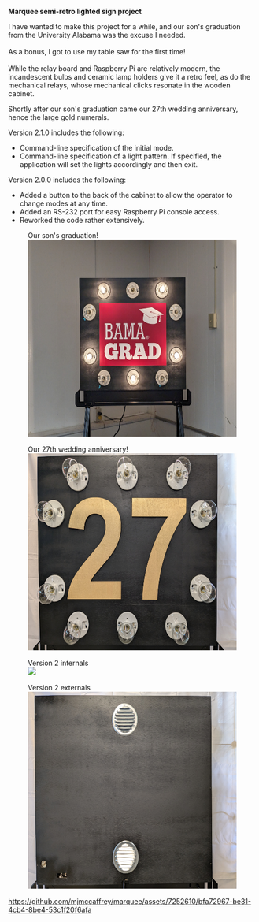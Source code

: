**Marquee semi-retro lighted sign project**

I have wanted to make this project for a while, and our son's graduation from the University Alabama was the excuse I needed.<br/><br/>
As a bonus, I got to use my table saw for the first time!<br/><br/>
While the relay board and Raspberry Pi are relatively modern, the incandescent bulbs and ceramic lamp holders give it a retro feel, as do the mechanical relays, whose mechanical clicks resonate in the wooden cabinet.<br/>

Shortly after our son's graduation came our 27th wedding anniversary, hence the large gold numerals.

Version 2.1.0 includes the following:
* Command-line specification of the initial mode.
* Command-line specification of a light pattern.  If specified, the application will set the lights accordingly and then exit.

Version 2.0.0 includes the following:
* Added a button to the back of the cabinet to allow the operator to change modes at any time.
* Added an RS-232 port for easy Raspberry Pi console access.
* Reworked the code rather extensively.

<figure>
<figcaption>Our son's graduation!</figcaption>
<img src="readme/marquee_bama_grad.jpg" height=400>
</figure>

<figure>
<figcaption>Our 27th wedding anniversary!</figcaption>
<img src="readme/marquee_27th_anniversary.jpg" height=400>
</figure>

<figure>
<figcaption>Version 2 internals</figcaption>
<img src="readme/marquee_v2_back_open.jpg" height=400>
</figure>
  
<figure>
<figcaption>Version 2 externals</figcaption>
<img src="readme/marquee_v2_back_closed.jpg" height=400>
</figure>

https://github.com/mjmccaffrey/marquee/assets/7252610/bfa72967-be31-4cb4-8be4-53c1f20f6afa

